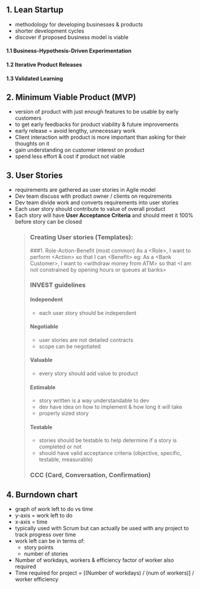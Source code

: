 ## 1. Lean Startup

- methodology for developing businesses & products
- shorter development cycles
- discover if proposed business model is viable

#### 1.1 Business-Hypothesis-Driven Experimentation

#### 1.2 Iterative Product Releases

#### 1.3 Validated Learning

## 2. Minimum Viable Product (MVP)

- version of product with just enough features to be usable by early customers
- to get early feedbacks for product viability & future improvements
- early release = avoid lengthy, unnecessary work
- Client interaction with product is more important than asking for their thoughts on it
- gain understanding on customer interest on product
- spend less effort & cost if product not viable

## 3. User Stories

- requirements are gathered as user stories in Agile model
- Dev team discuss with product owner / clients on requirements
- Dev team divide work and converts requirements into user stories
- Each user story should contribute to value of overall product
- Each story will have **User Acceptance Criteria** and should meet it 100% before story can be closed
  <br>
  > ### Creating User stories (Templates):
  >
  > ###1. Role-Action-Benefit (most common)
  > As a \<Role>, I want to perform \<Action> so that I can \<Benefit>
  > eg: As a \<Bank Customer>, I want to \<withdraw money from ATM> so that \<I am not constrained by opening hours or queues at banks>
  >
  > ### INVEST guidelines
  >
  > #### Independent
  >
  > - each user story should be independent
  >
  > #### Negotiable
  >
  > - user stories are not detailed contracts
  > - scope can be negotiated
  >
  > #### Valuable
  >
  > - every story should add value to product
  >
  > #### Estimable
  >
  > - story written is a way understandable to dev
  > - dev have idea on how to implement & how long it will take
  > - properly sized story
  >
  > #### Testable
  >
  > - stories should be testable to help determine if a story is completed or not
  > - should have valid acceptance criteria (objective, specific, testable, measurable)
  >
  > ### CCC (Card, Conversation, Confirmation)

## 4. Burndown chart

- graph of work left to do vs time
- y-axis = work left to do
- x-axis = time
- typically used with Scrum but can actually be used with any project to track progress over time
- work left can be in terms of:
  - story points
  - number of stories
- Number of workdays, workers & efficiency factor of worker also required
- Time required for project = [(Number of workdays) / (num of workers)] / worker efficiency
